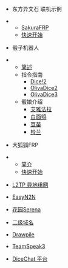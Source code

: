 * 东方异文石 联机示例
* 
  * [SakuraFRP](SFRP.md)
  * [快速开始](FRP-Quickstart.md)

* 骰子机器人
* 
  * [简述](dice.md)
  * 指令指南
    * [Dice!2](dice-w4123.md)
    * [OlivaDice2](oliva2.md)
    * [OlivaDice3](oliva3.md)
  * 骰娘介绍
	* [艾雅法拉](Eyjafjalla.md)
	* [白面鸮](Ptilopsis.md)
	* [豆苗](Beanstalk.md)
	* [铃兰](Suzuran.md)

* 大狐狐FRP
* 
  * [简介](FRP.md)
  * [快速开始](FRP-Quickstart.md)

* [L2TP 异地组网](L2TP.md)

* [EasyN2N](Easyn2n.md)

* [花园Serena](Serena.md)

* [二级域名](Domain.md)

* [Drawpile](Drawpile.md)

* [TeamSpeak3](TeamSpeak3.md)

* [DiceChat 平台](DiceChat.md) 

